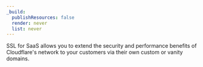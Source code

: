 ```yaml
---
_build:
  publishResources: false
  render: never
  list: never
---
```


SSL for SaaS allows you to extend the security and performance benefits of Cloudflare's network to your customers via their own custom or vanity domains.
